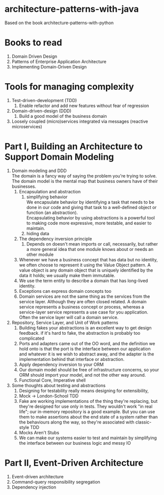 # architecture-patterns-with-java
Based on the book architecture-patterns-with-python

# Books to read
1. Domain Driven Design
2. Patterns of Enterprise Application Architecture
3. Implementing Domain-Driven Design

# Tools for managing complexity
1. Test-driven-development (TDD)
   1. Enable refactor and add new features without fear of regression
2. Domain-driven-design (DDD)
   1. Build a good model of the business domain
3. Loosely coupled (micro)services integrated via messages (reactive microservices)

# Part I, Building an Architecture to Support Domain Modeling
1. Domain modeling and DDD <br>
  The domain is a fancy way of saying the problem you're trying to solve.
  The domain model is the mental map that business owners have of their businesses.
   1. Encapsulation and abstraction
      1. simplifying behavior <br>
         We encapsulate behavior by identifying a task that needs to be done in our code and giving that task to a well-defined object or function (an abstraction).<br>
         Encapsulating behavior by using abstractions is a powerful tool to making code more expressive, more testable, and easier to maintain.
      2. hiding data
   2. The dependency inversion principle
      1. Depends on doesn't mean imports or call, necessarily, but rather a more general idea that one module knows about or needs an other module 
   3. Whenever we have a business concept that has data but no identity, we often choose to represent it using the Value Object pattern. A value object is any domain object that is uniquely identified by the data it holds; we usually make them immutable.
   4. We use the term entity to describe a domain that has long-lived identity.
   5. Exceptions can express domain concepts too
   6. Domain services are not the same thing as the services from the service layer. Although they are often closed related. A domain service represents a business concept or process, whereas a service-layer service represents a use case for you application. Often the service layer will call a domain service.
2. Repository, Service Layer, and Unit of Work patterns
   1. Building fakes your abstractions is an excellent way to get design feedback. if it's hard to fake, the abstraction is probably too complicated
   2. Ports and adapters came out of the OO word, and the definition we hold onto is that the port is the interface between our application and whatever it is we wish to abstract away, and the adapter is the implementation behind that interface or abstraction.
   3. Apply dependency inversion to your ORM
   4. Our domain model should be free of infrastructure concerns, so your ORM should import your model, and not the other way around.
   5. Functional Core, Imperative shell
3. Some thoughts about testing and abstractions
   1. Designing for testability really means designing for extensibility,
   2. Mock -> London-School TDD
   3. Fake are working implementations of the thing they're replacing, but they're designed for use only in tests. They wouldn't work "in real life"; our in-memory repository is a good example. But you can use them to make assertions about the end state of a system rather than the behaviours along the way, so they're associated with classic-style TDD
   4. Mocks Aren't Stubs
   5. We can make our systems easier to test and maintain by simplifying the interface between our business logic and messy IO

# Part II, Event-Driven Architecture
1. Event-driven architecture
2. Command-query responsibility segregation
3. Dependency injection